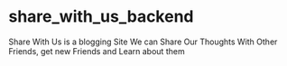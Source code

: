 # share_with_us_backend
Share With Us is a blogging Site We can Share Our Thoughts With Other Friends, get new Friends and Learn about them
